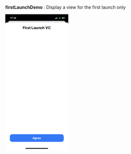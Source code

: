**firstLaunchDemo** :
Display a view for the first launch only

<img src="https://github.com/ludehon/SwiftByExamples/blob/master/firstLaunchDemo/firstLaunch_screenshot2.png" width="200" />
